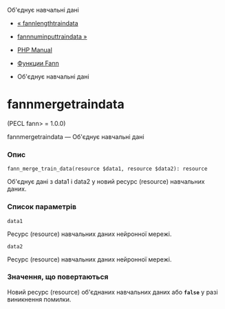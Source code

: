 Об'єднує навчальні дані

-   [« fannlengthtraindata](function.fann-length-train-data.html)
    
-   [fannnuminputtraindata »](function.fann-num-input-train-data.html)
    
-   [PHP Manual](index.html)
    
-   [Функции Fann](ref.fann.html)
    
-   Об'єднує навчальні дані
    

# fannmergetraindata

(PECL fann> = 1.0.0)

fannmergetraindata — Об'єднує навчальні дані

### Опис

```methodsynopsis
fann_merge_train_data(resource $data1, resource $data2): resource
```

Об'єднує дані з data1 і data2 у новий ресурс (resource) навчальних даних.

### Список параметрів

`data1`

Ресурс (resource) навчальних даних нейронної мережі.

`data2`

Ресурс (resource) навчальних даних нейронної мережі.

### Значення, що повертаються

Новий ресурс (resource) об'єднаних навчальних даних або **`false`** у разі виникнення помилки.